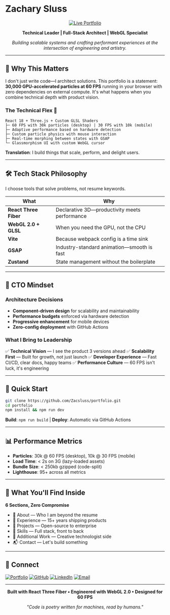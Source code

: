 # Zachary Sluss

<div align="center">

[![Live Portfolio](https://img.shields.io/badge/🚀_Launch-Portfolio-00ff88?style=for-the-badge)](https://zacsluss.github.io/portfolio/)

**Technical Leader | Full-Stack Architect | WebGL Specialist**

*Building scalable systems and crafting performant experiences at the intersection of engineering and artistry.*

</div>

---

## 🎯 Why This Matters

I don't just write code—I architect solutions. This portfolio is a statement: **30,000 GPU-accelerated particles at 60 FPS** running in your browser with zero dependencies on external compute. It's what happens when you combine technical depth with product vision.

### The Technical Flex 💪

```
React 18 + Three.js + Custom GLSL Shaders
├─ 60 FPS with 30k particles (desktop) | 30 FPS with 10k (mobile)
├─ Adaptive performance based on hardware detection
├─ Custom particle physics with mouse interaction
├─ Real-time morphing between states with GSAP
└─ Glassmorphism UI with custom WebGL cursor
```

**Translation**: I build things that scale, perform, and delight users.

---

## 🛠️ Tech Stack Philosophy

I choose tools that solve problems, not resume keywords.

| What | Why |
|------|-----|
| **React Three Fiber** | Declarative 3D—productivity meets performance |
| **WebGL 2.0 + GLSL** | When you need the GPU, not the CPU |
| **Vite** | Because webpack config is a time sink |
| **GSAP** | Industry-standard animation—smooth is fast |
| **Zustand** | State management without the boilerplate |

---

## 🧠 CTO Mindset

### Architecture Decisions
- **Component-driven design** for scalability and maintainability
- **Performance budgets** enforced via hardware detection
- **Progressive enhancement** for mobile devices
- **Zero-config deployment** with GitHub Actions

### What I Bring to Leadership
✅ **Technical Vision** — I see the product 3 versions ahead
✅ **Scalability First** — Built for growth, not just launch
✅ **Developer Experience** — Fast CI/CD, clear docs, happy teams
✅ **Performance Culture** — 60 FPS isn't luck, it's engineering

---

## 🚀 Quick Start

```bash
git clone https://github.com/Zacsluss/portfolio.git
cd portfolio
npm install && npm run dev
```

**Build**: `npm run build` | **Deploy**: Automatic via GitHub Actions

---

## 📊 Performance Metrics

- **Particles**: 30k @ 60 FPS (desktop), 10k @ 30 FPS (mobile)
- **Load Time**: < 2s on 3G (lazy-loaded assets)
- **Bundle Size**: < 250kb gzipped (code-split)
- **Lighthouse**: 95+ across all metrics

---

## 🎨 What You'll Find Inside

**6 Sections, Zero Compromise**
- 💼 About — Who I am beyond the resume
- 🏢 Experience — 15+ years shipping products
- 🚀 Projects — Open-source to enterprise
- 🧰 Skills — Full stack, front to back
- 🎨 Additional Work — Creative technologist side
- 📬 Contact — Let's build something

---

## 🔗 Connect

[![Portfolio](https://img.shields.io/badge/🌐_Portfolio-Live-00ff88?style=flat-square)](https://zacsluss.github.io/portfolio/)
[![GitHub](https://img.shields.io/badge/💻_GitHub-@Zacsluss-181717?style=flat-square&logo=github)](https://github.com/Zacsluss)
[![LinkedIn](https://img.shields.io/badge/💼_LinkedIn-Zachary_Sluss-0A66C2?style=flat-square&logo=linkedin)](https://linkedin.com/in/zacharylsluss)
[![Email](https://img.shields.io/badge/📧_Email-zacharyjsluss@gmail.com-EA4335?style=flat-square&logo=gmail)](mailto:zacharyjsluss@gmail.com)

---

<div align="center">

**Built with React Three Fiber • Engineered with WebGL 2.0 • Designed for 60 FPS**

*"Code is poetry written for machines, read by humans."*

</div>

